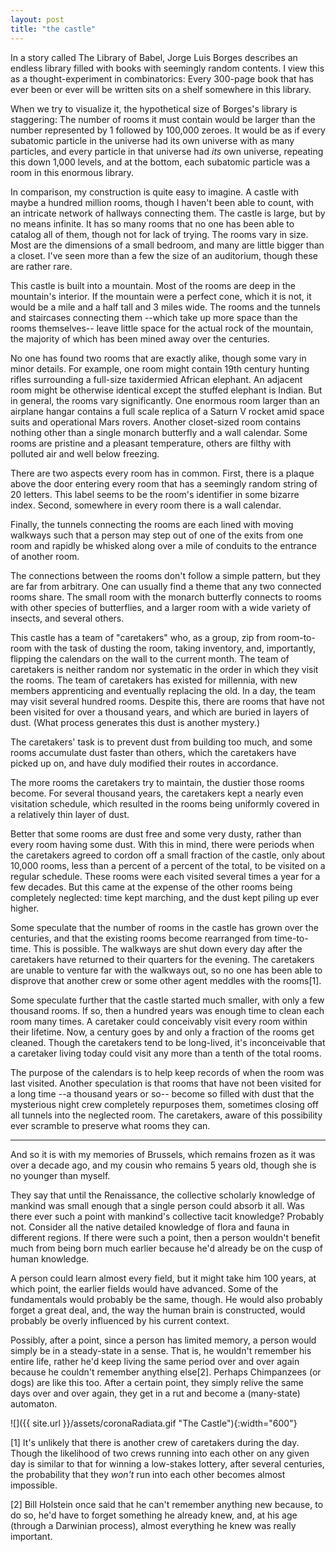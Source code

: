 ```yaml
---
layout: post
title: "the castle"
---
```





In a story called The Library of Babel, Jorge Luis Borges describes an endless library filled with books with seemingly random contents.  I view
this as a thought-experiment in combinatorics: Every 300-page book that has ever been or ever will be written sits on a shelf somewhere in this
library.

When we try to visualize it, the hypothetical size of Borges's library is staggering: The number of rooms it must contain would be larger than
the number represented by 1 followed by 100,000 zeroes.  It would be as if every subatomic particle in the universe had its own universe with as
many particles, and every particle in that universe had *its* own universe, repeating this down 1,000 levels, and at the bottom, each subatomic
particle was a room in this enormous library.

In comparison, my construction is quite easy to imagine.  A castle with maybe a hundred million rooms, though I haven't been able to count, with
an intricate network of hallways connecting them.  The castle is large, but by no means infinite.  It has so many rooms that no one has been
able to catalog all of them, though not for lack of trying.  The rooms vary in size.  Most are the dimensions of a small bedroom, and many are
little bigger than a closet.  I've seen more than a few the size of an auditorium, though these are rather rare.

This castle is built into a mountain.  Most of the rooms are deep in the mountain's interior.  If the mountain were a perfect cone, which it is
not, it would be a mile and a half tall and 3 miles wide.  The rooms and the tunnels and staircases connecting them --which take up more space
than the rooms themselves-- leave little space for the actual rock of the mountain, the majority of which has been mined away over the
centuries.

No one has found two rooms that are exactly alike, though some vary in minor details.  For example, one room might contain 19th century hunting
rifles surrounding a full-size taxidermied African elephant.  An adjacent room might be otherwise identical except the stuffed elephant is
Indian.  But in general, the rooms vary significantly.  One enormous room larger than an airplane hangar contains a full scale replica of a
Saturn V rocket amid space suits and operational Mars rovers.  Another closet-sized room contains nothing other than a single monarch butterfly
and a wall calendar.  Some rooms are pristine and a pleasant temperature, others are filthy with polluted air and well below freezing.

There are two aspects every room has in common.  First, there is a plaque above the door entering every room that has a seemingly random string
of 20 letters.  This label seems to be the room's identifier in some bizarre index.  Second, somewhere in every room there is a wall calendar.

Finally, the tunnels connecting the rooms are each lined with moving walkways such that a person may step out of one of the exits from one room
and rapidly be whisked along over a mile of conduits to the entrance of another room.

The connections between the rooms don't follow a simple pattern, but they are far from arbitrary.  One can usually find a theme that any two
connected rooms share.  The small room with the monarch butterfly connects to rooms with other species of butterflies, and a larger room with a
wide variety of insects, and several others.

This castle has a team of "caretakers" who, as a group, zip from room-to-room with the task of dusting the room, taking inventory, and,
importantly, flipping the calendars on the wall to the current month.  The team of caretakers is neither random nor systematic in the order in
which they visit the rooms.  The team of caretakers has existed for millennia, with new members apprenticing and eventually replacing the old.
In a day, the team may visit several hundred rooms.  Despite this, there are rooms that have not been visited for over a thousand years, and
which are buried in layers of dust.  (What process generates this dust is another mystery.)

The caretakers' task is to prevent dust from building too much, and some rooms accumulate dust faster than others, which the caretakers have
picked up on, and have duly modified their routes in accordance.

The more rooms the caretakers try to maintain, the dustier those rooms become.  For several thousand years, the caretakers kept a nearly even
visitation schedule, which resulted in the rooms being uniformly covered in a relatively thin layer of dust.

Better that some rooms are dust free and some very dusty, rather than every room having some dust.  With this in mind, there were periods when
the caretakers agreed to cordon off a small fraction of the castle, only about 10,000 rooms, less than a percent of a percent of the total, to
be visited on a regular schedule.  These rooms were each visited several times a year for a few decades.  But this came at the expense of the
other rooms being completely neglected: time kept marching, and the dust kept piling up ever higher.

Some speculate that the number of rooms in the castle has grown over the centuries, and that the existing rooms become rearranged from
time-to-time.  This is possible.  The walkways are shut down every day after the caretakers have returned to their quarters for the evening.
The caretakers are unable to venture far with the walkways out, so no one has been able to disprove that another crew or some other agent
meddles with the rooms[1].

Some speculate further that the castle started much smaller, with only a few thousand rooms.  If so, then a hundred years was enough time to
clean each room many times.  A caretaker could conceivably visit every room within their lifetime.  Now, a century goes by and only a fraction
of the rooms get cleaned.  Though the caretakers tend to be long-lived, it's inconceivable that a caretaker living today could visit any more
than a tenth of the total rooms.

The purpose of the calendars is to help keep records of when the room was last visited.  Another speculation is that rooms that have not been
visited for a long time --a thousand years or so-- become so filled with dust that the mysterious night crew completely repurposes them,
sometimes closing off all tunnels into the neglected room.  The caretakers, aware of this possibility ever scramble to preserve what rooms they
can.

***

And so it is with my memories of Brussels, which remains frozen as it was over a decade ago, and my cousin who remains 5 years old, though she
is no younger than myself.

They say that until the Renaissance, the collective scholarly knowledge of mankind was small enough that a single person could absorb it all.
Was there ever such a point with mankind's collective tacit knowledge?  Probably not.  Consider all the native detailed knowledge of flora and
fauna in different regions.  If there were such a point, then a person wouldn't benefit much from being born much earlier because he'd already
be on the cusp of human knowledge.

A person could learn almost every field, but it might take him 100 years, at which point, the earlier fields would have advanced.  Some of the
fundamentals would probably be the same, though.  He would also probably forget a great deal, and, the way the human brain is constructed, would
probably be overly influenced by his current context.

Possibly, after a point, since a person has limited memory, a person would simply be in a steady-state in a sense.  That is, he wouldn't
remember his entire life, rather he'd keep living the same period over and over again because he couldn't remember anything else[2].  Perhaps
Chimpanzees (or dogs) are like this too.  After a certain point, they simply relive the same days over and over again, they get in a rut and
become a (many-state) automaton.

![]({{ site.url }}/assets/coronaRadiata.gif "The Castle"){:width="600"}

[1] It's unlikely that there is another crew of caretakers during the day.  Though the likelihood of two crews running into each other on any
given day is similar to that for winning a low-stakes lottery, after several centuries, the probability that they *won't* run into each other
becomes almost impossible.

[2] Bill Holstein once said that he can't remember anything new because, to do so, he'd have to forget something he already knew, and, at his
age (through a Darwinian process), almost everything he knew was really important.

